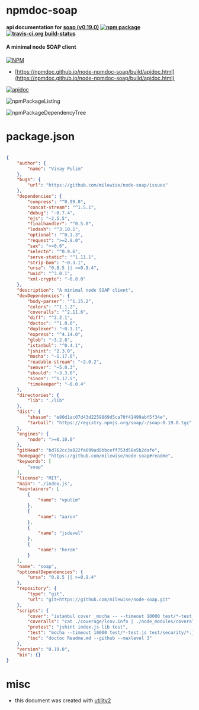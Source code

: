 # npmdoc-soap

#### api documentation for  [soap (v0.19.0)](https://github.com/milewise/node-soap#readme)  [![npm package](https://img.shields.io/npm/v/npmdoc-soap.svg?style=flat-square)](https://www.npmjs.org/package/npmdoc-soap) [![travis-ci.org build-status](https://api.travis-ci.org/npmdoc/node-npmdoc-soap.svg)](https://travis-ci.org/npmdoc/node-npmdoc-soap)

#### A minimal node SOAP client

[![NPM](https://nodei.co/npm/soap.png?downloads=true&downloadRank=true&stars=true)](https://www.npmjs.com/package/soap)

- [https://npmdoc.github.io/node-npmdoc-soap/build/apidoc.html](https://npmdoc.github.io/node-npmdoc-soap/build/apidoc.html)

[![apidoc](https://npmdoc.github.io/node-npmdoc-soap/build/screenCapture.buildCi.browser.%252Ftmp%252Fbuild%252Fapidoc.html.png)](https://npmdoc.github.io/node-npmdoc-soap/build/apidoc.html)

![npmPackageListing](https://npmdoc.github.io/node-npmdoc-soap/build/screenCapture.npmPackageListing.svg)

![npmPackageDependencyTree](https://npmdoc.github.io/node-npmdoc-soap/build/screenCapture.npmPackageDependencyTree.svg)



# package.json

```json

{
    "author": {
        "name": "Vinay Pulim"
    },
    "bugs": {
        "url": "https://github.com/milewise/node-soap/issues"
    },
    "dependencies": {
        "compress": "^0.99.0",
        "concat-stream": "^1.5.1",
        "debug": "~0.7.4",
        "ejs": "~2.5.5",
        "finalhandler": "^0.5.0",
        "lodash": "^3.10.1",
        "optional": "^0.1.3",
        "request": ">=2.9.0",
        "sax": ">=0.6",
        "selectn": "^0.9.6",
        "serve-static": "^1.11.1",
        "strip-bom": "~0.3.1",
        "ursa": "0.8.5 || >=0.9.4",
        "uuid": "^3.0.1",
        "xml-crypto": "~0.8.0"
    },
    "description": "A minimal node SOAP client",
    "devDependencies": {
        "body-parser": "^1.15.2",
        "colors": "^1.1.2",
        "coveralls": "^2.11.6",
        "diff": "^2.2.1",
        "doctoc": "^1.0.0",
        "duplexer": "~0.1.1",
        "express": "^4.14.0",
        "glob": "~3.2.8",
        "istanbul": "^0.4.1",
        "jshint": "2.3.0",
        "mocha": "~1.17.0",
        "readable-stream": "~2.0.2",
        "semver": "~5.0.3",
        "should": "~3.3.0",
        "sinon": "^1.17.5",
        "timekeeper": "~0.0.4"
    },
    "directories": {
        "lib": "./lib"
    },
    "dist": {
        "shasum": "e80d1ac07d43d2259869d5ca70f41499abf5f34e",
        "tarball": "https://registry.npmjs.org/soap/-/soap-0.19.0.tgz"
    },
    "engines": {
        "node": ">=0.10.0"
    },
    "gitHead": "bd762cc3a822fa699ad8bbceff753d58e5b2dafe",
    "homepage": "https://github.com/milewise/node-soap#readme",
    "keywords": [
        "soap"
    ],
    "license": "MIT",
    "main": "./index.js",
    "maintainers": [
        {
            "name": "vpulim"
        },
        {
            "name": "aaron"
        },
        {
            "name": "jsdevel"
        },
        {
            "name": "herom"
        }
    ],
    "name": "soap",
    "optionalDependencies": {
        "ursa": "0.8.5 || >=0.9.4"
    },
    "repository": {
        "type": "git",
        "url": "git+https://github.com/milewise/node-soap.git"
    },
    "scripts": {
        "cover": "istanbul cover _mocha -- --timeout 10000 test/*-test.js test/security/*.js",
        "coveralls": "cat ./coverage/lcov.info | ./node_modules/coveralls/bin/coveralls.js -v",
        "pretest": "jshint index.js lib test",
        "test": "mocha --timeout 10000 test/*-test.js test/security/*.js",
        "toc": "doctoc Readme.md --github --maxlevel 3"
    },
    "version": "0.19.0",
    "bin": {}
}
```



# misc
- this document was created with [utility2](https://github.com/kaizhu256/node-utility2)
